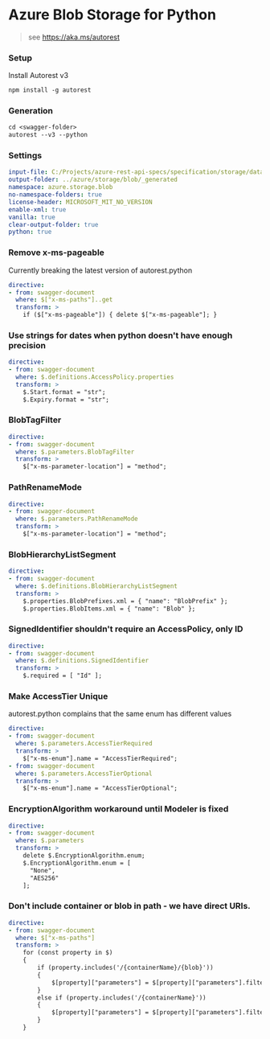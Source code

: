 # Azure Blob Storage for Python

> see https://aka.ms/autorest

### Setup
Install Autorest v3
```ps
npm install -g autorest
```

### Generation
```ps
cd <swagger-folder>
autorest --v3 --python
```

### Settings
``` yaml
input-file: C:/Projects/azure-rest-api-specs/specification/storage/data-plane/Microsoft.BlobStorage/preview/2020-10-02/blob.json
output-folder: ../azure/storage/blob/_generated
namespace: azure.storage.blob
no-namespace-folders: true
license-header: MICROSOFT_MIT_NO_VERSION
enable-xml: true
vanilla: true
clear-output-folder: true
python: true
```

### Remove x-ms-pageable
Currently breaking the latest version of autorest.python
``` yaml
directive:
- from: swagger-document
  where: $["x-ms-paths"]..get
  transform: >
    if ($["x-ms-pageable"]) { delete $["x-ms-pageable"]; }
```

### Use strings for dates when python doesn't have enough precision
``` yaml
directive:
- from: swagger-document
  where: $.definitions.AccessPolicy.properties
  transform: >
    $.Start.format = "str";
    $.Expiry.format = "str";
```

### BlobTagFilter
``` yaml
directive:
- from: swagger-document
  where: $.parameters.BlobTagFilter
  transform: >
    $["x-ms-parameter-location"] = "method";
```

### PathRenameMode
``` yaml
directive:
- from: swagger-document
  where: $.parameters.PathRenameMode
  transform: >
    $["x-ms-parameter-location"] = "method";
```

### BlobHierarchyListSegment
``` yaml
directive:
- from: swagger-document
  where: $.definitions.BlobHierarchyListSegment
  transform: >
    $.properties.BlobPrefixes.xml = { "name": "BlobPrefix" };
    $.properties.BlobItems.xml = { "name": "Blob" };
```

### SignedIdentifier shouldn't require an AccessPolicy, only ID
``` yaml
directive:
- from: swagger-document
  where: $.definitions.SignedIdentifier
  transform: >
    $.required = [ "Id" ];
```

### Make AccessTier Unique
autorest.python complains that the same enum has different values
``` yaml
directive:
- from: swagger-document
  where: $.parameters.AccessTierRequired
  transform: >
    $["x-ms-enum"].name = "AccessTierRequired";
- from: swagger-document
  where: $.parameters.AccessTierOptional
  transform: >
    $["x-ms-enum"].name = "AccessTierOptional";
```

### EncryptionAlgorithm workaround until Modeler is fixed
``` yaml
directive:
- from: swagger-document
  where: $.parameters
  transform: >
    delete $.EncryptionAlgorithm.enum;
    $.EncryptionAlgorithm.enum = [
      "None",
      "AES256"
    ];
```

### Don't include container or blob in path - we have direct URIs.
``` yaml
directive:
- from: swagger-document
  where: $["x-ms-paths"]
  transform: >
    for (const property in $)
    {
        if (property.includes('/{containerName}/{blob}'))
        {
            $[property]["parameters"] = $[property]["parameters"].filter(function(param) { return (typeof param['$ref'] === "undefined") || (false == param['$ref'].endsWith("#/parameters/ContainerName") && false == param['$ref'].endsWith("#/parameters/Blob"))});
        } 
        else if (property.includes('/{containerName}'))
        {
            $[property]["parameters"] = $[property]["parameters"].filter(function(param) { return (typeof param['$ref'] === "undefined") || (false == param['$ref'].endsWith("#/parameters/ContainerName"))});
        }
    }
```
